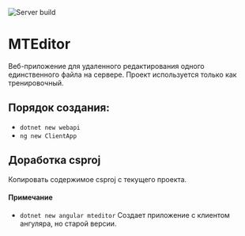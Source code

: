 ![Server build](https://github.com/BooTheHamster/mteditor/workflows/Server%20build/badge.svg)

# MTEditor
Веб-приложение для удаленного редактирования одного единственного файла на сервере. Проект используется только как тренировочный.

## Порядок создания:
- `dotnet new webapi`
- `ng new ClientApp`

## Доработка csproj
Копировать содержимое csproj с текущего проекта.

#### Примечание
- `dotnet new angular mteditor` Создает приложение с клиентом ангуляра, но старой версии.
